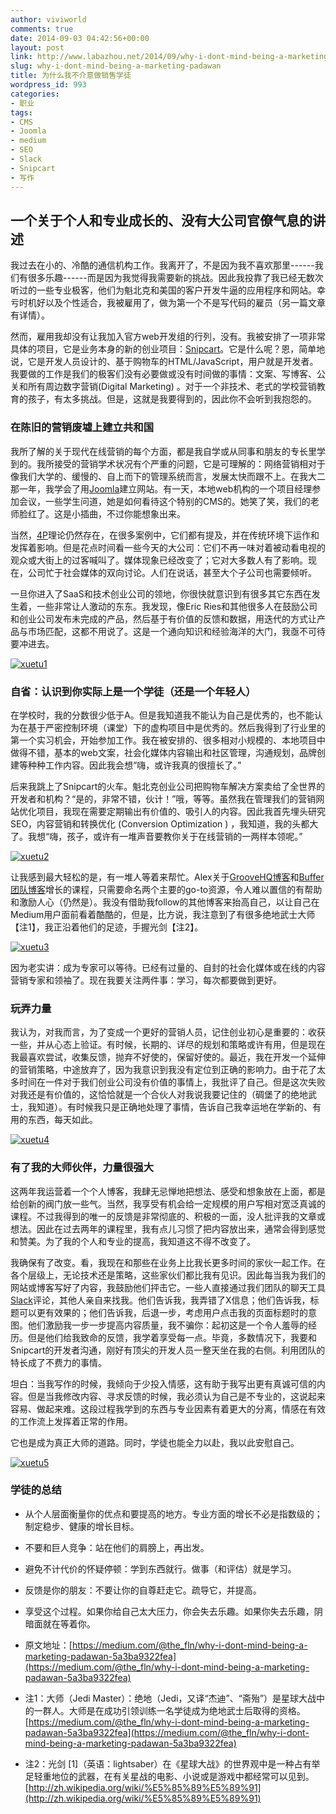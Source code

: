 ```yaml
---
author: viviworld
comments: true
date: 2014-09-03 04:42:56+00:00
layout: post
link: http://www.labazhou.net/2014/09/why-i-dont-mind-being-a-marketing-padawan/
slug: why-i-dont-mind-being-a-marketing-padawan
title: 为什么我不介意做销售学徒
wordpress_id: 993
categories:
- 职业
tags:
- CMS
- Joomla
- medium
- SEO
- Slack
- Snipcart
- 写作
---
```


## 一个关于个人和专业成长的、没有大公司官僚气息的讲述


我过去在小的、冷酷的通信机构工作。我离开了，不是因为我不喜欢那里------我们有很多乐趣------而是因为我觉得我需要新的挑战。因此我投靠了我已经无数次听过的一些专业极客，他们为魁北克和美国的客户开发牛逼的应用程序和网站。幸亏时机好以及个性适合，我被雇用了，做为第一个不是写代码的雇员（另一篇文章有详情）。

然而，雇用我却没有让我加入官方web开发组的行列，没有。我被安排了一项非常具体的项目，它是业务本身的新的创业项目：[Snipcart](https://snipcart.com/)。它是什么呢？恩，简单地说，它是开发人员设计的、基于购物车的HTML/JavaScript，用户就是开发者。我要做的工作是我们的极客们没有必要做或没有时间做的事情：文案、写博客、公关和所有周边数字营销(Digital Marketing) 。对于一个非技术、老式的学校营销教育的孩子，有太多挑战。但是，这就是我要得到的，因此你不会听到我抱怨的。


### 在陈旧的营销废墟上建立共和国


我所了解的关于现代在线营销的每个方面，都是我自学或从同事和朋友的专长里学到的。我所接受的营销学术状况有个严重的问题，它是可理解的：网络营销相对于像我们大学的、缓慢的、自上而下的管理系统而言，发展太快而跟不上。在我大二那一年，我学会了用[Joomla](http://www.joomla.org/)建立网站。有一天，本地web机构的一个项目经理参加会议，一些学生问道，她是如何看待这个特别的CMS的。她笑了笑，我们的老师脸红了。这是小插曲，不过你能想象出来。

当然，[4P](http://www.nextbillion.net/pubs/images/Mercadeo2.png)理论仍然存在，在很多案例中，它们都有提及，并在传统环境下运作和发挥着影响。但是花点时间看一些今天的大公司：它们不再一味对着被动看电视的观众或大街上的过客喊叫了。媒体现象已经改变了；它对大多数人有了影响。现在，公司忙于社会媒体的双向讨论。人们在说话，甚至大个子公司也需要倾听。

一旦你进入了SaaS和技术创业公司的领地，你很快就意识到有很多其它东西在发生着，一些非常让人激动的东东。我发现，像Eric Ries和其他很多人在鼓励公司和创业公司发布未完成的产品，然后基于有价值的反馈和数据，用迭代的方式让产品与市场匹配，这都不用说了。这是一个通向知识和经验海洋的大门，我亟不可待要冲进去。

[![xuetu1](http://www.labazhou.net/wp-content/uploads/2014/09/xuetu1.gif)](http://www.labazhou.net/wp-content/uploads/2014/09/xuetu1.gif)


### 自省：认识到你实际上是一个学徒（还是一个年轻人）


在学校时，我的分数很少低于A。但是我知道我不能认为自己是优秀的，也不能认为在基于严密控制环境（课堂）下的虚构项目中是优秀的。然后我得到了行业里的第一个实习机会，开始参加工作。我在被安排的、很多相对小规模的、本地项目中做得不错，基本的web文案，社会化媒体内容输出和社区管理，沟通规划，品牌创建等种种工作内容。因此我会想“嗨，或许我真的很擅长了。”

后来我跳上了Snipcart的火车。魁北克创业公司把购物车解决方案卖给了全世界的开发者和机构？“是的，非常不错，伙计！”哦，等等。虽然我在管理我们的营销网站优化项目，我现在需要定期输出有价值的、吸引人的内容。因此我首先埋头研究SEO，内容营销和转换优化 (Conversion Optimization ) ，我知道，我的头都大了。我想“嗨，孩子，或许有一堆声音要教你关于在线营销的一两样本领呢。”

[![xuetu2](http://www.labazhou.net/wp-content/uploads/2014/09/xuetu2.gif)](http://www.labazhou.net/wp-content/uploads/2014/09/xuetu2.gif)

让我感到最大轻松的是，有一堆人等着来帮忙。Alex关于[GrooveHQ博客](http://www.groovehq.com/blog)和[Buffer团队博客](http://blog.bufferapp.com/)增长的课程，只需要命名两个主要的go-to资源，令人难以置信的有帮助和激励人心（仍然是）。我没有借助我follow的其他博客来抬高自己，以让自己在Medium用户面前看着酷酷的，但是，比方说，我注意到了有很多绝地武士大师【注1】，我正沿着他们的足迹，手握光剑【注2】。

[![xuetu3](http://www.labazhou.net/wp-content/uploads/2014/09/xuetu3.gif)](http://www.labazhou.net/wp-content/uploads/2014/09/xuetu3.gif)

因为老实讲：成为专家可以等待。已经有过量的、自封的社会化媒体或在线的内容营销专家和领袖了。现在我要关注两件事：学习，每次都要做到更好。


### 玩弄力量


我认为，对我而言，为了变成一个更好的营销人员，记住创业初心是重要的：收获一些，并从心态上验证。有时候，长期的、详尽的规划和策略或许有用，但是现在我最喜欢尝试，收集反馈，抛弃不好使的，保留好使的。最近，我在开发一个延伸的营销策略，中途放弃了，因为我意识到我没有定位到正确的影响力。由于花了太多时间在一件对于我们创业公司没有价值的事情上，我批评了自己。但是这次失败对我还是有价值的，这恰恰就是一个合伙人对我说我要记住的（碉堡了的绝地武士，我知道）。有时候我只是正确地处理了事情，告诉自己我幸运地在学新的、有用的东西，每天如此。

[![xuetu4](http://www.labazhou.net/wp-content/uploads/2014/09/xuetu4.gif)](http://www.labazhou.net/wp-content/uploads/2014/09/xuetu4.gif)


### 有了我的大师伙伴，力量很强大


这两年我运营着一个个人博客，我肆无忌惮地把想法、感受和想象放在上面，都是给创新的阀门放一些气。当然，我享受有机会给一定规模的用户写相对宽泛真诚的课程。不过我得到的唯一的反馈是非常彻底的、积极的一面，没人批评我的文章或想法。因此在过去两年的课程里，我有点儿习惯了把内容放出来，通常会得到感觉和赞美。为了我的个人和专业的提高，我知道这不得不改变了。

我确保有了改变。看，我现在和那些在业务上比我长更多时间的家伙一起工作。在各个层级上，无论技术还是策略，这些家伙们都比我有见识。因此每当我为我们的网站或博客写好了内容，我鼓励他们抨击它。一些人直接通过我们团队的聊天工具[Slack](https://slack.com/)评论，其他人亲自来找我。他们告诉我，我弄错了X信息；他们告诉我，标题可以更有效果的；他们告诉我，后退一步，考虑用户点击我的页面标题时的意图。他们激励我一步一步提高内容质量，我不骗你：起初这是一个令人羞辱的经历。但是他们给我致命的反馈，我学着享受每一点。毕竟，多数情况下，我要和Snipcart的开发者沟通，刚好有顶尖的开发人员一整天坐在我的右侧。利用团队的特长成了不费力的事情。

坦白：当我写作的时候，我倾向于少投入情感，这有助于我写出更有真诚可信的内容。但是当我修改内容、寻求反馈的时候，我必须认为自己是不专业的，这说起来容易、做起来难。这段过程我学到的东西与专业因素有着更大的分离，情感在有效的工作流上发挥着正常的作用。

它也是成为真正大师的道路。同时，学徒也能全力以赴，我以此安慰自己。

[![xuetu5](http://www.labazhou.net/wp-content/uploads/2014/09/xuetu5.gif)](http://www.labazhou.net/wp-content/uploads/2014/09/xuetu5.gif)


### 学徒的总结





	
  * 从个人层面衡量你的优点和要提高的地方。专业方面的增长不必是指数级的；制定稳步、健康的增长目标。

	
  * 不要和巨人竞争：站在他们的肩膀上，再出发。

	
  * 避免不计代价的怀疑停顿：学到东西就行。做事（和评估）就是学习。

	
  * 反馈是你的朋友：不要让你的自尊赶走它。疏导它，并提高。

	
  * 享受这个过程。如果你给自己太大压力，你会失去乐趣。如果你失去乐趣，阴暗面就在等着你。



	
  * 原文地址：[https://medium.com/@the_fln/why-i-dont-mind-being-a-marketing-padawan-5a3ba9322fea](https://medium.com/@the_fln/why-i-dont-mind-being-a-marketing-padawan-5a3ba9322fea)

	
  * 注1：大师（Jedi Master）：绝地（Jedi，又译“杰迪”、“斋殆”）是星球大战中的一群人。大师是在成功引领训练一名学徒成为绝地武士后取得的资格。[https://medium.com/@the_fln/why-i-dont-mind-being-a-marketing-padawan-5a3ba9322fea](https://medium.com/@the_fln/why-i-dont-mind-being-a-marketing-padawan-5a3ba9322fea)

	
  * 注2：光剑 [1]（英语：lightsaber）在《星球大战》的世界观中是一种占有举足轻重地位的武器，在有关星战的电影、小说或是游戏中都经常可以见到。[http://zh.wikipedia.org/wiki/%E5%85%89%E5%89%91](http://zh.wikipedia.org/wiki/%E5%85%89%E5%89%91)


